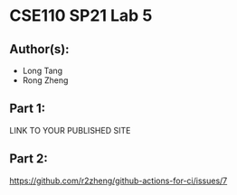 # CSE110 SP21 Lab 5

## Author(s):
- Long Tang
- Rong Zheng

## Part 1:

LINK TO YOUR PUBLISHED SITE

## Part 2:

https://github.com/r2zheng/github-actions-for-ci/issues/7
